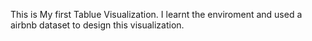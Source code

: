 This is My first Tablue Visualization.
I learnt the enviroment and used a airbnb dataset to design this visualization.
